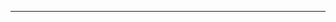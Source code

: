---
[<i class="fab fa-twitter"></i>](https://twitter.com/uinelj) [<i class="fab fa-github"></i>](https://github.com/Uinelj) [<i class="fab fa-gitlab"></i>](https://gitlab.com/Uinelj)
